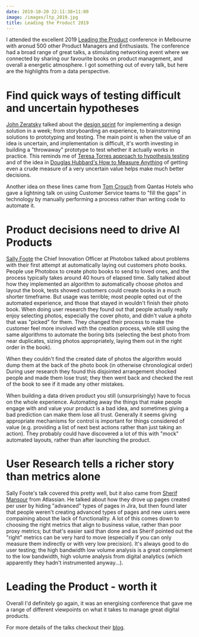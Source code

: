 ```yaml
---
date: 2019-10-20 22:11:38+11:00
image: /images/ltp_2019.jpg
title: Leading the Product 2019
---
```


I attended the excellent 2019 [Leading the Product](https://www.leadingtheproduct.com/) conference in Melbourne with aronud 500 other Product Managers and Enthusiasts.
The conference had a broad range of great talks, a stimulating networking event where we connected by sharing our favourite books on product management, and overall a energetic atmosphere.
I got something out of every talk, but here are the highlights from a data perspective.

# Find quick ways of testing difficult and uncertain hypotheses

[John Zeratsky](https://johnzeratsky.com/) talked about the [design sprint](https://www.thesprintbook.com/) for implementing a design solution in a week; from storyboarding an experience, to brainstorming solutions to prototyping and testing.
The main point is when the value of an idea is uncertain, and implementation is difficult, it's worth investing in building a "throwaway" prototype to test whether it actually works in practice.
This reminds me of [Teresa Torres approach to hypothesis testing](https://www.producttalk.org/2015/01/run-experiments-before-you-write-code/) and of the idea in [Douglas Hubbard's How to Measure Anything](https://www.amazon.com/gp/product/0470539399) of getting even a crude measure of a very uncertain value helps make much better decisions.

Another idea on these lines came from [Tom Crouch](https://au.linkedin.com/in/tom-crouch-a053b1a2) from Qantas Hotels who gave a lightning talk on using Customer Service teams to "fill the gaps" in technology by manually performing a process rather than writing code to automate it.

# Product decisions need to drive AI Products

[Sally Foote](https://au.linkedin.com/in/sallyfoote) the Chief Innovation Officer at Photobox talked about problems with their first attempt at automatically laying out customers photo books.
People use Photobox to create photo books to send to loved ones, and the process typically takes around 40 hours of elapsed time.
Sally talked about how they implemented an algorithm to automatically choose photos and layout the book, tests showed customers could create books in a much shorter timeframe.
But usage was terrible; most people opted out of the automated experience, and those that stayed in wouldn't finish their photo book.
When doing user research they found out that people actually really enjoy selecting photos, especially the cover photo, and didn't value a photo that was "picked" for them.
They changed their process to make the customer feel more involved with the creation process, while still using the same algorithms to automate the boring bits (selecting the best photo from near duplicates, sizing photos appropriately, laying them out in the right order in the book).

When they couldn't find the created date of photos the algorithm would dump them at the back of the photo book (in otherwise chronological order)
During user research they found this disjointed arrangement shocked people and made them lose trust; they then went back and checked the rest of the book to see if it made any other mistakes.

When building a data driven product you still (unsurprisingly) have to focus on the whole experience.
Automating away the things that make people engage with and value your product is a bad idea, and sometimes giving a bad prediction can make them lose all trust.
Generally it seems giving appropriate mechanisms for control is important for things considered of value (e.g. providing a list of next best actions rather than just taking an action).
They probably could have discovered a lot of this with "mock" automated layouts, rather than after launching the product.

# User Research tells a richer story than metrics alone

Sally Foote's talk covered this pretty well, but it also came from [Sherif Mansour](https://medium.com/@sherifmansour) from Atlassian.
He talked about how they drove up pages created per user by hiding "advanced" types of pages in Jira, but then found later that people weren't creating advanced types of pages and new users were compaining about the lack of functionality.
A lot of this comes down to choosing the right metrics that align to business value, rather than poor proxy metrics; but that's easier said than done and as Sherif pointed out the "right" metrics can be very hard to move (especially if you can only measure them indirectly or with very low precision).
It's always good to do user testing; the high bandwidth low volume analysis is a great complement to the low bandwidth, high volume analysis from digital analytics (which apparently they hadn't instrumented anyway...).

# Leading the Product - worth it

Overall I'd definitely go again, it was an energising conference that gave me a range of different viewpoints on what it takes to manage great digital products.

For more details of the talks checkout their [blog](https://www.leadingtheproduct.com/blog/).